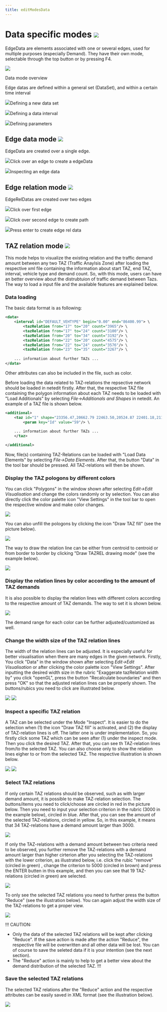 ```yaml
---
title: editModesData
---
```


# Data specific modes ![](../images/supermodedata.png)

EdgeData are elements associated with one or several edges, used for multiple purposes (especially Demand). They have their own mode, selectable through the top button or by pressing F4.

![](../images/DataMode1.png)

Data mode overview

Edge datas are defined within a general set (DataSet), and within a certain time interval

![](../images/DataMode2.png)Defining a new data set

![](../images/DataMode3.png)Defining a data interval

![](../images/DataMode4.png)Defining parameters 

## Edge data mode ![](../images/edgedata.png)

EdgeData are created over a single edge.

![](../images/DataMode5.png)Click over an edge to create a edgeData

![](../images/DataMode6.png)Inspecting an edge data

## Edge relation mode ![](../images/edgereldata.png)

EdgeRelDatas are created over two edges

![](../images/DataMode7.png)Click over first edge

![](../images/DataMode8.png)Click over second edge to create path

![](../images/DataMode9.png)Press enter to create edge rel data

## TAZ relation mode ![](../images/modetazreldata.png)

This mode helps to visualize the existing relation and the traffic demand amount between any two TAZ (Traffic Anaylsis Zone) after loading the respective xml file containing the information about start TAZ, end TAZ, interval, vehicle type and demand count. So, with this mode, users can have an better overview about the distrubtuion of traffic demand between Tazs. The way to load a input file and the available features are explained below.

### Data loading
The basic data format is as following:

```xml
<data>
    <interval id="DEFAULT_VEHTYPE" begin="0.00" end="86400.99"> \
        <tazRelation from="17" to="20" count="3965"/> \
        <tazRelation from="17" to="24" count="3100"/> \
        <tazRelation from="20" to="34" count="3192"/> \
        <tazRelation from="22" to="20" count="4575"/> \
        <tazRelation from="22" to="24" count="3576"/> \
        <tazRelation from="23" to="35" count="3267"/> \
      
    ... information about further TAZs ...
</data>
```
Other attributes can also be included in the file, such as color.

Before loading the data related to TAZ-relations the repsective network should be loaded in netedit firstly. After that, the respective TAZ file containing the polygon information about each TAZ needs to be loaded with "Load Additionals" by selecting *File-\>Additionals and Shapes* in netedit. An example of a TAZ file is shown below.

```xml
<additional>
    <taz id="1" shape="23356.47,20662.79 22463.50,20524.87 22401.18,21140.95 23162.64,21353.48 23356.47,20662.79" color="51,128,255"> \
        <param key="Id" value="59"/> \
      
    ... information about further TAZs ...
    </taz>

</additional>
```
Now, file(s) containing TAZ-Relations can be loaded with "Load Data Elements" by selecting *File-\>Data Elements*. After that, the button "Data" in the tool bar should be pressed. All TAZ-relations will then be shown.

### Display the TAZ pologons by different colors
You can click "Polygons" in the window shown after selecting *Edit-\>Edit Visualisation* and change the colors randomly or by selection. You can also directly click the color palette icon "View Settings" in the tool bar to open the respective window and make color changes.

![](../images/taz_overview_color.png)

You can also unfill the pologons by clicking the icon "Draw TAZ fill" (see the picture below).

![](../images/tazfill.png)

The way to draw the relation line can be either from centroid to centroid or from border to border by clicking "Draw TAZREL drawing mode" (see the example below).

![](../images/centroid.png)

### Display the relation lines by color according to the amount of TAZ demands 
It is also possible to display the relation lines with different colors according to the respective amount of TAZ demands. The way to set it is shown below.

![](../images/coloredDemand.png)

The demand range for each color can be further adjusted/customized as well.

### Change the width size of the TAZ relation lines
The width of the relation lines can be adjusted. It is especially useful for better visualisation when there are many edges in the given network. Firstly, You click "Data" in the window shown after selecting *Edit-\>Edit Visualisation* or after clicking the color palette icon "View Settings". After inputting the desired width size in the rubric "Exaggerate tazRelation width by" you click "openGL", press the button "Recalculate boundaries" and then press "OK" so that the adjusted relation lines can be properly shown. The buttons/rubics you need to click are illustrated below.

![](../images/setWidth_0.png)
![](../images/setWidth.png)

### Inspect a specific TAZ relation
A TAZ can be selected under the Mode "Inspect". It is easier to do the selection when (1) the icon "Draw TAZ fill" is activated, and (2) the display of TAZ-relation lines is off. The latter one is under implementation. So, you firstly click some TAZ which can be seen after (1) under the inspect mode. Then you click the desired TAZ. After that, you can see th TAZ-relation lines from/to the selected TAZ. You can also choose only to show the relation lines eigher to or from the selected TAZ. The respective illustration is shown below.

![](../images/selectSingleTaz_from.png)
![](../images/selectSingleTaz_to.png)

### Select TAZ relations

If only certain TAZ relations should be observed, such as with larger demand amount, it is possible to make TAZ-relation selection. The buttons/items you need to click/choose are circled in red in the picture below. Then you need to input your selection criterion in the rubric (3000 in the example below), circled in blue. After that, you can see the amount of the selected TAZ-relations, circled in yellow. So, in this example, it means that 34 TAZ-relations have a demand amount larger than 3000.

![](../images/select_0.png)

If only the TAZ-relations with a demand amount between two criteria need to be observed, you further remove the TAZ-relations with a demand amount larger than higher cirterion after you selecting the TAZ-relations with the lower criterion, as illustrated below, i.e. click the rubic "remove" (circled in green) , change the criterion to 5000 (circled in brown) and press the ENTER butten in this example, and then you can see that 19 TAZ-relations (circled in green) are selected.

![](../images/select_1.png)

To only see the selected TAZ relations you need to further press the button "Reduce" (see the illustration below). You can again adjust the width size of the TAZ-relations to get a proper view.

![](../images/select_2.png)

!!!
CAUTION: 
* Only the data of the selected TAZ relations will be kept after clicking "Reduce". If the save action is made after the action "Reduce", the respective file will be overwritten and all other data will be lost. You can of course to save the seleted data if it is your intention (see the next section).  
* The "Reduce" action is mainly to help to get a better view about the demand distribution of the selected TAZ. 
!!!

### Save the selected TAZ relations

The selected TAZ relations after the "Reduce" action and the respective attributes can be easily saved in XML format (see the illustration below).

![](../images/saveSelected.png)

